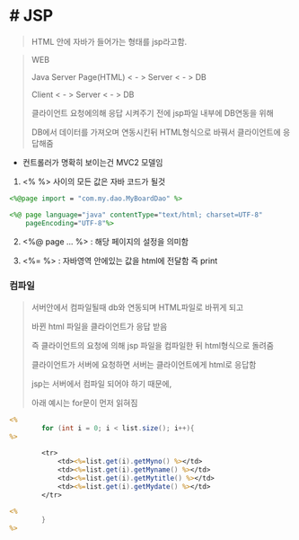 # # JSP

> HTML 안에 자바가 들어가는 형태를 jsp라고함. 



> WEB
>
> Java Server Page(HTML) < - > Server < - > DB
>
> Client < - > Server < - > DB
>
> 클라이언트 요청에의해 응답 시켜주기 전에 jsp파일 내부에 DB연동을 위해 
>
> DB에서 데이터를 가져오며 연동시킨뒤 HTML형식으로 바꿔서  클라이언트에 응답해줌



- 컨트롤러가 명확히 보이는건 MVC2 모델임



1. <%   %> 사이의 모든 값은 자바 코드가 될것

```jsp
<%@page import = "com.my.dao.MyBoardDao" %>

<%@ page language="java" contentType="text/html; charset=UTF-8"
    pageEncoding="UTF-8"%>
```

2. <%@ page ... %> : 해당 페이지의 설정을 의미함

3. <%= %> : 자바영역 안에있는 값을 html에 전달함 즉 print





### 컴파일

> 서버안에서 컴파일될때 db와 연동되며 HTML파일로 바뀌게 되고
>
> 바뀐 html 파일을 클라이언트가 응답 받음
>
> 즉 클라이언트의 요청에 의해 jsp 파일을 컴파일한 뒤 html형식으로 돌려줌
>
> 클라이언트가 서버에 요청하면 서버는 클라이언트에게 html로 응답함
>
> jsp는 서버에서 컴파일 되어야 하기 때문에,
>
> 아래 예시는 for문이 먼저 읽혀짐

```jsp
<%
		for (int i = 0; i < list.size(); i++){
%>
		
		<tr>
			<td><%=list.get(i).getMyno() %></td>
			<td><%=list.get(i).getMyname() %></td>
			<td><%=list.get(i).getMytitle() %></td>
			<td><%=list.get(i).getMydate() %></td>		
		</tr>	
		
<%
	   	}
%>
```


